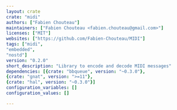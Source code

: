 ```yaml
---
layout: crate
crate: "midi"
authors: ["Fabien Chouteau"]
maintainers: ["Fabien Chouteau <fabien.chouteau@gmail.com>"]
licenses: ["MIT"]
websites: ["https://github.com/Fabien-Chouteau/MIDI"]
tags: ["midi",
"embedded",
"nostd"]
version: "0.2.0"
short_description: "Library to encode and decode MIDI messages"
dependencies: [{crate: "bbqueue", version: "~0.3.0"},
{crate: "gnat", version: ">=11"},
{crate: "hal", version: "~0.3.0"}]
configuration_variables: []
configuration_values: []

---
```



